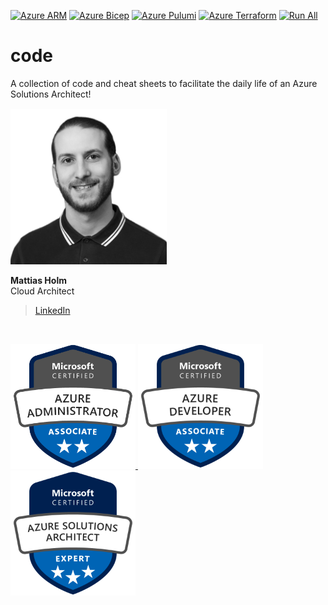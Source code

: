 [![Azure ARM](https://github.com/mattiasholm/code/actions/workflows/azure-arm.yml/badge.svg)](https://github.com/mattiasholm/code/actions/workflows/azure-arm.yml)
[![Azure Bicep](https://github.com/mattiasholm/code/actions/workflows/azure-bicep.yml/badge.svg)](https://github.com/mattiasholm/code/actions/workflows/azure-bicep.yml)
[![Azure Pulumi](https://github.com/mattiasholm/code/actions/workflows/azure-pulumi.yml/badge.svg)](https://github.com/mattiasholm/code/actions/workflows/azure-pulumi.yml)
[![Azure Terraform](https://github.com/mattiasholm/code/actions/workflows/azure-terraform.yml/badge.svg)](https://github.com/mattiasholm/code/actions/workflows/azure-terraform.yml)
[![Run All](https://github.com/mattiasholm/code/actions/workflows/run-all.yml/badge.svg)](https://github.com/mattiasholm/code/actions/workflows/run-all.yml)

# code
A collection of code and cheat sheets to facilitate the daily life of an Azure Solutions Architect!

<img src="./img/mattiasholm.png" alt="Mattias Holm" width="250"/>

**Mattias Holm**\
Cloud Architect
>[LinkedIn](https://linkedin.com/in/holmmattias)

<br>

<a href="https://www.credly.com/badges/766812c0-12ef-4fcf-9b35-3446eaa22ec2/public_url" target="_blank"><img alt="Microsoft Certified: Azure Administrator Associate" src="./img/microsoft-certified-azure-administrator-associate.png" width="200">
<a href="https://www.credly.com/badges/76e6835a-7c32-4ae3-a41f-7e50bd9c1c21/public_url" target="_blank"><img alt="Microsoft Certified: Azure Developer Associate" src="./img/microsoft-certified-azure-developer-associate.png" width="200">
<a href="https://www.credly.com/badges/68a30b3d-5d5f-402b-bf8d-3e09754b48f8/public_url" target="_blank"><img alt="Microsoft Certified: Azure Solutions Architect Expert" src="./img/microsoft-certified-azure-solutions-architect-expert.png" width="200">